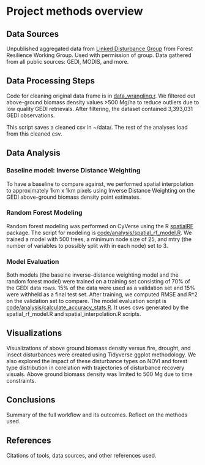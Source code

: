 # Project methods overview

## Data Sources

Unpublished aggregated data from [Linked Disturbance Group](https://github.com/tylerhoecker/linked_disturbance) from Forest Resilience Working Group. Used with permission of group. Data gathered from all public sources: GEDI, MODIS, and more.

## Data Processing Steps

Code for cleaning original data frame is in [data_wrangling.r](https://github.com/CU-ESIIL/FCC24_Group_6/blob/gh-pages-documentation/code/data-processing/data_wrangling.r). We filtered out above-ground biomass density values >500 Mg/ha to reduce outliers due to low quality GEDI retrievals. After filtering, the dataset contained 3,393,031 GEDI observations.

This script saves a cleaned csv in ~/data/. The rest of the analyses load from this cleaned csv. 

## Data Analysis

### Baseline model: Inverse Distance Weighting
To have a baseline to compare against, we performed spatial interpolation to approximately 1km x 1km pixels using Inverse Distance Weighting on the GEDI above-ground biomass density point estimates. 

### Random Forest Modeling
Random forest modeling was performed on CyVerse using the R [spatialRF](https://blasbenito.github.io/spatialRF/) package. The script for modeling is [code/analysis/spatial_rf_model.R](https://github.com/CU-ESIIL/FCC24_Group_6/tree/gh-pages-documentation/code/analysis/spatial_rf_model.R). We trained a model with 500 trees, a minimum node size of 25, and mtry (the number of variables to possibly split with in each node) set to 3. 

### Model Evaluation
Both models (the baseine inverse-distance weighting model and the random forest model) were trained on a training set consisting of 70% of the GEDI data rows. 15% of the data were used as a validation set and 15% were withheld as a final test set. After training, we computed RMSE and R^2 on the validation set to compare. The model evaluation script is [code/analysis/calculate_accuracy_stats.R](https://github.com/CU-ESIIL/FCC24_Group_6/blob/main/code/analysis/calculate_accuracy_stats.R). It uses csvs generated by the spatial_rf_model.R and spatial_interpolation.R scripts. 

## Visualizations
Visualizations of above ground biomass density versus fire, drought, and insect disturbances were created using Tidyverse ggplot methodology. We also explored the impact of these disturbance types on NDVI and forest type distribution in corelation with trajectories of disturbance recovery visuals. Above ground biomass density was limited to 500 Mg due to time constraints.

## Conclusions
Summary of the full workflow and its outcomes. Reflect on the methods used.

## References
Citations of tools, data sources, and other references used.
